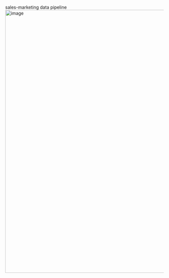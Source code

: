 sales-marketing data pipeline
<img width="1599" height="837" alt="image" src="https://github.com/user-attachments/assets/70ebd830-0cd9-45c4-8589-976e72b53607" />
